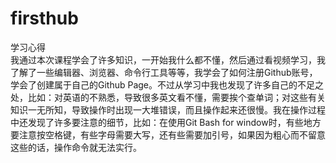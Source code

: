 # firsthub
学习心得  
我通过本次课程学会了许多知识，一开始我什么都不懂，然后通过看视频学习，我了解了一些编辑器、浏览器、命令行工具等等，我学会了如何注册Github账号，学会了创建属于自己的Github Page。不过从学习中我也发现了许多自己的不足之处，比如：对英语的不熟悉，导致很多英文看不懂，需要挨个查单词；对这些有关知识一无所知，导致操作时出现一大堆错误，而且操作起来还很慢。我在操作过程中还发现了许多要注意的细节，比如：在使用Git Bash for window时，有些地方要注意按空格键，有些字母需要大写，还有些需要加引号，如果因为粗心而不留意这些的话，操作命令就无法实行。